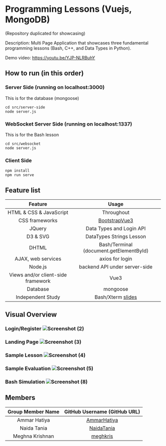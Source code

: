 # Programming Lessons (Vuejs, MongoDB)
(Repository duplicated for showcasing)

Description: Multi Page Application that showcases three fundamental programming lessons (Bash, C++, and Data Types in Python). 

Demo video: https://youtu.be/YJP-NLRBuhY

## How to run (in this order)
### Server Side (running on localhost:3000)
This is for the database (mongoose)
```
cd src/server-side
node server.js
```
### WebSocket Server Side (running on localhost:1337)
This is for the Bash lesson
```
cd src/websocket
node server.js
```
### Client Side
```
npm install
npm run serve
```

## Feature list
| Feature | Usage|
| :------------------------:|:--------------------------------------:|
| HTML & CSS & JavaScript | Throughout |
| CSS frameworks  | [BootstrapVue3](https://cdmoro.github.io/bootstrap-vue-3/) |
| JQuery | Data Types and Login API|
| D3 & SVG| DataTypes Strings Lesson|
| DHTML | Bash/Terminal (document.getElementById) |
| AJAX, web services | axios for login |
| Node.js | backend API under server-side |
| Views and/or client-side framework | Vue3 |
| Database | mongoose |
| Independent Study| Bash/Xterm [slides](https://docs.google.com/presentation/d/1G4Z-ud6y6aOjYtXWuk3NvYNwPhGX_SvIFHxE9ctLWlY/edit?usp=sharing) |

## Visual Overview
 ### Login/Register ![Screenshot (2)](https://user-images.githubusercontent.com/45467347/209884149-ef3c47e1-4f5a-4f8d-987a-021424eb70c4.png) 
 ### Landing Page  ![Screenshot (3)](https://user-images.githubusercontent.com/45467347/209884214-0f144339-c1f5-4a97-9725-e8888b6c7052.png) 
 ### Sample Lesson   ![Screenshot (4)](https://user-images.githubusercontent.com/45467347/209884244-34bfdc8b-508a-4bcc-9221-9f3a96b2abc2.png) 
 ### Sample Evaluation   ![Screenshot (5)](https://user-images.githubusercontent.com/45467347/209884282-cc5c8897-dff7-4088-aafc-f13b55f71540.png) 
 ### Bash Simulation  ![Screenshot (8)](https://user-images.githubusercontent.com/45467347/209884340-0fa15e1f-95c7-46c6-abc7-8dc074b9aadf.png) 

## Members
| Group Member Name | GitHub Username (GitHub URL)|
| :------------------------:|:--------------------------------------:|
| Ammar Hatiya | [AmmarHatiya](https://github.com/AmmarHatiya) |
| Naida Tania | [NaidaTania](https://github.com/NaidaTania) |
| Meghna Krishnan | [meghkris](https://github.com/meghkris) |

